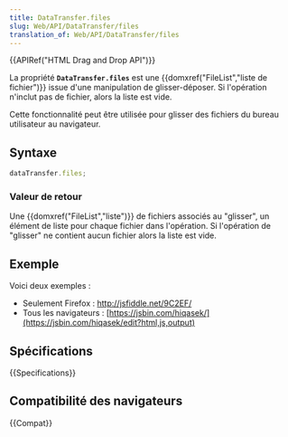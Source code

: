 ```yaml
---
title: DataTransfer.files
slug: Web/API/DataTransfer/files
translation_of: Web/API/DataTransfer/files
---
```


{{APIRef("HTML Drag and Drop API")}}

La propriété **`DataTransfer.files`** est une {{domxref("FileList","liste de fichier")}} issue d'une manipulation de glisser-déposer. Si l'opération n'inclut pas de fichier, alors la liste est vide.

Cette fonctionnalité peut être utilisée pour glisser des fichiers du bureau utilisateur au navigateur.

## Syntaxe

```js
dataTransfer.files;
```

### Valeur de retour

Une {{domxref("FileList","liste")}} de fichiers associés au "glisser", un élément de liste pour chaque fichier dans l'opération. Si l'opération de "glisser" ne contient aucun fichier alors la liste est vide.

## Exemple

Voici deux exemples :

- Seulement Firefox : <http://jsfiddle.net/9C2EF/>
- Tous les navigateurs : [https://jsbin.com/hiqasek/](https://jsbin.com/hiqasek/edit?html,js,output)

## Spécifications

{{Specifications}}

## Compatibilité des navigateurs

{{Compat}}

